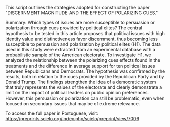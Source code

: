 This script outlines the strategies adopted for constructing the paper "DISCERNMENT MAGNITUDE AND THE EFFECT OF POLARIZING CUES."

Summary: Which types of issues are more susceptible to persuasion or polarization through cues provided by political elites? 
The central hypothesis to be tested in this article proposes that political issues with high identity value and distinctiveness favor discernment, 
thus becoming less susceptible to persuasion and polarization by political elites (H1). 
The data used in this study were extracted from an experimental database with a probabilistic sample of the American electorate. 
To investigate H1, we analyzed the relationship between the polarizing cues effects found in the treatments and the difference in 
average support for ten political issues between Republicans and Democrats. The hypothesis was confirmed by the results, 
both in relation to the cues provided by the Republican Party and by Donald Trump. 
The findings strengthen the idea of a democratic system that truly represents the values of the electorate and clearly demonstrate a 
limit on the impact of political leaders on public opinion preferences. However, this persuasion or polarization can still be problematic, 
even when focused on secondary issues that may be of extreme relevance.

To access the full paper in Portuguese, visit: https://preprints.scielo.org/index.php/scielo/preprint/view/7006
